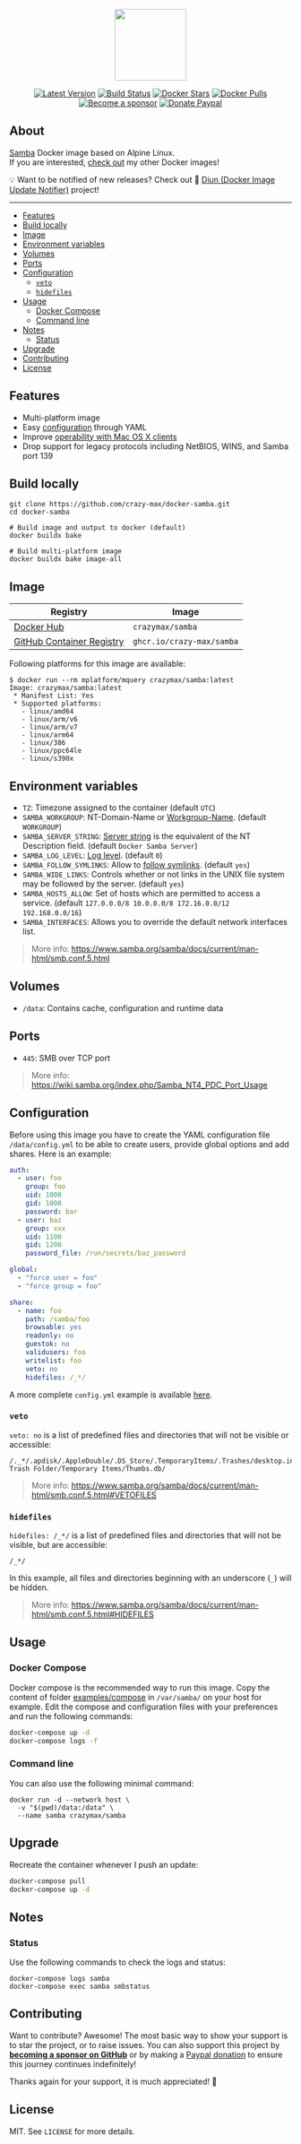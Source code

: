 <p align="center"><a href="https://github.com/crazy-max/docker-samba" target="_blank"><img height="128" src="https://raw.githubusercontent.com/crazy-max/docker-samba/master/.github/docker-samba.jpg"></a></p>

<p align="center">
  <a href="https://hub.docker.com/r/crazymax/samba/tags?page=1&ordering=last_updated"><img src="https://img.shields.io/github/v/tag/crazy-max/docker-samba?label=version&style=flat-square" alt="Latest Version"></a>
  <a href="https://github.com/crazy-max/docker-samba/actions?workflow=build"><img src="https://img.shields.io/github/workflow/status/crazy-max/docker-samba/build?label=build&logo=github&style=flat-square" alt="Build Status"></a>
  <a href="https://hub.docker.com/r/crazymax/samba/"><img src="https://img.shields.io/docker/stars/crazymax/samba.svg?style=flat-square&logo=docker" alt="Docker Stars"></a>
  <a href="https://hub.docker.com/r/crazymax/samba/"><img src="https://img.shields.io/docker/pulls/crazymax/samba.svg?style=flat-square&logo=docker" alt="Docker Pulls"></a>
  <br /><a href="https://github.com/sponsors/crazy-max"><img src="https://img.shields.io/badge/sponsor-crazy--max-181717.svg?logo=github&style=flat-square" alt="Become a sponsor"></a>
  <a href="https://www.paypal.me/crazyws"><img src="https://img.shields.io/badge/donate-paypal-00457c.svg?logo=paypal&style=flat-square" alt="Donate Paypal"></a>
</p>

## About

[Samba](https://wiki.samba.org) Docker image based on Alpine Linux.<br />
If you are interested, [check out](https://hub.docker.com/r/crazymax/) my other Docker images!

💡 Want to be notified of new releases? Check out 🔔 [Diun (Docker Image Update Notifier)](https://github.com/crazy-max/diun) project!

___

* [Features](#features)
* [Build locally](#build-locally)
* [Image](#image)
* [Environment variables](#environment-variables)
* [Volumes](#volumes)
* [Ports](#ports)
* [Configuration](#configuration)
  * [`veto`](#veto)
  * [`hidefiles`](#hidefiles)
* [Usage](#usage)
  * [Docker Compose](#docker-compose)
  * [Command line](#command-line)
* [Notes](#notes)
  * [Status](#status)
* [Upgrade](#upgrade)
* [Contributing](#contributing)
* [License](#license)

## Features

* Multi-platform image
* Easy [configuration](#configuration) through YAML
* Improve [operability with Mac OS X clients](https://wiki.samba.org/index.php/Configure_Samba_to_Work_Better_with_Mac_OS_X)
* Drop support for legacy protocols including NetBIOS, WINS, and Samba port 139

## Build locally

```shell
git clone https://github.com/crazy-max/docker-samba.git
cd docker-samba

# Build image and output to docker (default)
docker buildx bake

# Build multi-platform image
docker buildx bake image-all
```

## Image

| Registry                                                                                         | Image                           |
|--------------------------------------------------------------------------------------------------|---------------------------------|
| [Docker Hub](https://hub.docker.com/r/crazymax/samba/)                                           | `crazymax/samba`                |
| [GitHub Container Registry](https://github.com/users/crazy-max/packages/container/package/samba) | `ghcr.io/crazy-max/samba`       |

Following platforms for this image are available:

```
$ docker run --rm mplatform/mquery crazymax/samba:latest
Image: crazymax/samba:latest
 * Manifest List: Yes
 * Supported platforms:
   - linux/amd64
   - linux/arm/v6
   - linux/arm/v7
   - linux/arm64
   - linux/386
   - linux/ppc64le
   - linux/s390x
```

## Environment variables

* `TZ`: Timezone assigned to the container (default `UTC`)
* `SAMBA_WORKGROUP`: NT-Domain-Name or [Workgroup-Name](https://www.samba.org/samba/docs/current/man-html/smb.conf.5.html#WORKGROUP). (default `WORKGROUP`)
* `SAMBA_SERVER_STRING`: [Server string](https://www.samba.org/samba/docs/current/man-html/smb.conf.5.html#SERVERSTRING) is the equivalent of the NT Description field. (default `Docker Samba Server`)
* `SAMBA_LOG_LEVEL`: [Log level](https://www.samba.org/samba/docs/current/man-html/smb.conf.5.html#LOGLEVEL). (default `0`)
* `SAMBA_FOLLOW_SYMLINKS`: Allow to [follow symlinks](https://www.samba.org/samba/docs/current/man-html/smb.conf.5.html#FOLLOWSYMLINKS). (default `yes`)
* `SAMBA_WIDE_LINKS`: Controls whether or not links in the UNIX file system may be followed by the server. (default `yes`)
* `SAMBA_HOSTS_ALLOW`: Set of hosts which are permitted to access a service. (default `127.0.0.0/8 10.0.0.0/8 172.16.0.0/12 192.168.0.0/16`)
* `SAMBA_INTERFACES`: Allows you to override the default network interfaces list.

> More info: https://www.samba.org/samba/docs/current/man-html/smb.conf.5.html

## Volumes

* `/data`: Contains cache, configuration and runtime data

## Ports

* `445`: SMB over TCP port

> More info: https://wiki.samba.org/index.php/Samba_NT4_PDC_Port_Usage

## Configuration

Before using this image you have to create the YAML configuration file `/data/config.yml` to be able to create users,
provide global options and add shares. Here is an example:

```yaml
auth:
  - user: foo
    group: foo
    uid: 1000
    gid: 1000
    password: bar
  - user: baz
    group: xxx
    uid: 1100
    gid: 1200
    password_file: /run/secrets/baz_password

global:
  - "force user = foo"
  - "force group = foo"

share:
  - name: foo
    path: /samba/foo
    browsable: yes
    readonly: no
    guestok: no
    validusers: foo
    writelist: foo
    veto: no
    hidefiles: /_*/
```

A more complete `config.yml` example is available [here](examples/compose/data/config.yml).

### `veto`

`veto: no` is a list of predefined files and directories that will not be
visible or accessible:

```
/._*/.apdisk/.AppleDouble/.DS_Store/.TemporaryItems/.Trashes/desktop.ini/ehthumbs.db/Network Trash Folder/Temporary Items/Thumbs.db/
```

> More info: https://www.samba.org/samba/docs/current/man-html/smb.conf.5.html#VETOFILES

### `hidefiles`

`hidefiles: /_*/` is a list of predefined files and directories that will not be visible, but are accessible:

```
/_*/
```

In this example, all files and directories beginning with an underscore (`_`) will be hidden.

> More info: https://www.samba.org/samba/docs/current/man-html/smb.conf.5.html#HIDEFILES

## Usage

### Docker Compose

Docker compose is the recommended way to run this image. Copy the content of folder [examples/compose](examples/compose)
in `/var/samba/` on your host for example. Edit the compose and configuration files with your preferences and run the
following commands:

```bash
docker-compose up -d
docker-compose logs -f
```

### Command line

You can also use the following minimal command:

```shell
docker run -d --network host \
  -v "$(pwd)/data:/data" \
  --name samba crazymax/samba
```

## Upgrade

Recreate the container whenever I push an update:

```bash
docker-compose pull
docker-compose up -d
```

## Notes

### Status

Use the following commands to check the logs and status:

```shell
docker-compose logs samba
docker-compose exec samba smbstatus
```

## Contributing

Want to contribute? Awesome! The most basic way to show your support is to star the project, or to raise issues. You
can also support this project by [**becoming a sponsor on GitHub**](https://github.com/sponsors/crazy-max) or by making
a [Paypal donation](https://www.paypal.me/crazyws) to ensure this journey continues indefinitely!

Thanks again for your support, it is much appreciated! :pray:

## License

MIT. See `LICENSE` for more details.
